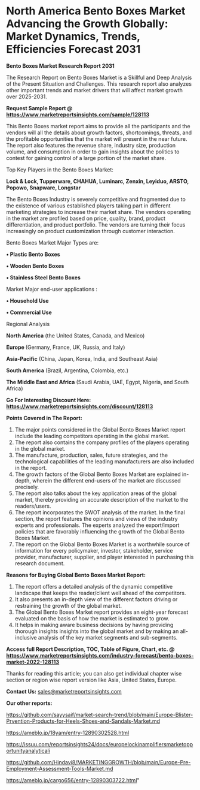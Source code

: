 # North America Bento Boxes Market Advancing the Growth Globally: Market Dynamics, Trends, Efficiencies Forecast 2031

<strong>Bento Boxes Market Research Report 2031</strong>

The Research Report on Bento Boxes Market is a Skillful and Deep Analysis of the Present Situation and Challenges. This research report also analyzes other important trends and market drivers that will affect market growth over 2025-2031.

<strong>Request Sample Report @ <a href=https://www.marketreportsinsights.com/sample/128113>https://www.marketreportsinsights.com/sample/128113</a></strong>

This Bento Boxes market report aims to provide all the participants and the vendors will all the details about growth factors, shortcomings, threats, and the profitable opportunities that the market will present in the near future. The report also features the revenue share, industry size, production volume, and consumption in order to gain insights about the politics to contest for gaining control of a large portion of the market share.

Top Key Players in the Bento Boxes Market:

<strong>Lock & Lock, Tupperware, CHAHUA, Luminarc, Zenxin, Leyiduo, ARSTO, Popowo, Snapware, Longstar</strong>

The Bento Boxes Industry is severely competitive and fragmented due to the existence of various established players taking part in different marketing strategies to increase their market share. The vendors operating in the market are profiled based on price, quality, brand, product differentiation, and product portfolio. The vendors are turning their focus increasingly on product customization through customer interaction.

Bento Boxes Market Major Types are:

<strong>• Plastic Bento Boxes

• Wooden Bento Boxes

• Stainless Steel Bento Boxes</strong>

Market Major end-user applications :

<strong>• Household Use

• Commercial Use</strong>

Regional Analysis

</u><strong><b>North America</b></strong> (the United States, Canada, and Mexico)

<strong><b>Europe </b></strong>(Germany, France, UK, Russia, and Italy)

<strong><b>Asia-Pacific</b></strong> (China, Japan, Korea, India, and Southeast Asia)

<strong><b>South America</b></strong> (Brazil, Argentina, Colombia, etc.)

<strong><b>The Middle East and Africa</b></strong> (Saudi Arabia, UAE, Egypt, Nigeria, and South Africa)

<strong>Go For Interesting Discount Here: <a href=https://www.marketreportsinsights.com/discount/128113>https://www.marketreportsinsights.com/discount/128113</a></strong>

<strong>Points Covered in The Report:</strong>
<ol>
  <li>The major points considered in the Global Bento Boxes Market report include the leading competitors operating in the global market.</li>
  <li>The report also contains the company profiles of the players operating in the global market.</li>
  <li>The manufacture, production, sales, future strategies, and the technological capabilities of the leading manufacturers are also included in the report.</li>
  <li>The growth factors of the Global Bento Boxes Market are explained in-depth, wherein the different end-users of the market are discussed precisely.</li>
  <li>The report also talks about the key application areas of the global market, thereby providing an accurate description of the market to the readers/users.</li>
  <li>The report incorporates the SWOT analysis of the market. In the final section, the report features the opinions and views of the industry experts and professionals. The experts analyzed the export/import policies that are favorably influencing the growth of the Global Bento Boxes Market.</li>
  <li>The report on the Global Bento Boxes Market is a worthwhile source of information for every policymaker, investor, stakeholder, service provider, manufacturer, supplier, and player interested in purchasing this research document.</li>
</ol>
<strong>Reasons for Buying Global Bento Boxes Market Report:</strong>

<ol>
  <li>The report offers a detailed analysis of the dynamic competitive landscape that keeps the reader/client well ahead of the competitors.</li>
  <li>It also presents an in-depth view of the different factors driving or restraining the growth of the global market.</li>
  <li>The Global Bento Boxes Market report provides an eight-year forecast evaluated on the basis of how the market is estimated to grow.</li>
  <li>It helps in making aware business decisions by having providing thorough insights insights into the global market and by making an all-inclusive analysis of the key market segments and sub-segments.</li>
</ol>
<strong>Access full Report Description, TOC, Table of Figure, Chart, etc. @ <a href=https://www.marketreportsinsights.com/industry-forecast/bento-boxes-market-2022-128113>https://www.marketreportsinsights.com/industry-forecast/bento-boxes-market-2022-128113</a></strong>


Thanks for reading this article; you can also get individual chapter wise section or region wise report version like Asia, United States, Europe.

<strong>Contact Us:</strong>
sales@marketreportsinsights.com

<strong>Our other reports:</strong>

<a href=https://github.com/sayysaif/market-search-trend/blob/main/Europe-Blister-Prvention-Products-for-Heels-Shoes-and-Sandals-Market.md>https://github.com/sayysaif/market-search-trend/blob/main/Europe-Blister-Prvention-Products-for-Heels-Shoes-and-Sandals-Market.md</a>

<a href=https://ameblo.jp/18yam/entry-12890302528.html>https://ameblo.jp/18yam/entry-12890302528.html</a>

<a href=https://issuu.com/reportsinsights24/docs/europelockinamplifiersmarketopportunityanalyticali>https://issuu.com/reportsinsights24/docs/europelockinamplifiersmarketopportunityanalyticali</a>

<a href=https://github.com/Hindavi8/MARKETINGGROWTH/blob/main/Europe-Pre-Employment-Assessment-Tools-Market.md>https://github.com/Hindavi8/MARKETINGGROWTH/blob/main/Europe-Pre-Employment-Assessment-Tools-Market.md</a>

<a href=https://ameblo.jp/cargo656/entry-12890303722.html>https://ameblo.jp/cargo656/entry-12890303722.html</a>"
